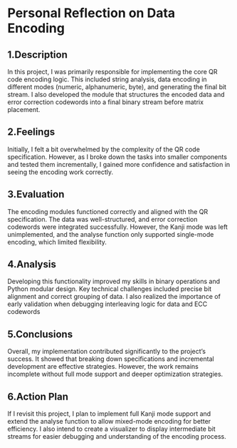 # Personal Reflection on Data Encoding

## 1.Description

In this project, I was primarily responsible for implementing the core QR code encoding logic. This included string analysis, data encoding in different modes (numeric, alphanumeric, byte), and generating the final bit stream. I also developed the module that structures the encoded data and error correction codewords into a final binary stream before matrix placement.

## 2.Feelings

Initially, I felt a bit overwhelmed by the complexity of the QR code specification. However, as I broke down the tasks into smaller components and tested them incrementally, I gained more confidence and satisfaction in seeing the encoding work correctly.

## 3.Evaluation

The encoding modules functioned correctly and aligned with the QR specification. The data was well-structured, and error correction codewords were integrated successfully. However, the Kanji mode was left unimplemented, and the analyse function only supported single-mode encoding, which limited flexibility.

## 4.Analysis

Developing this functionality improved my skills in binary operations and Python modular design. Key technical challenges included precise bit alignment and correct grouping of data. I also realized the importance of early validation when debugging interleaving logic for data and ECC codewords

## 5.Conclusions

Overall, my implementation contributed significantly to the project’s success. It showed that breaking down specifications and incremental development are effective strategies. However, the work remains incomplete without full mode support and deeper optimization strategies.

## 6.Action Plan

If I revisit this project, I plan to implement full Kanji mode support and extend the analyse function to allow mixed-mode encoding for better efficiency. I also intend to create a visualizer to display intermediate bit streams for easier debugging and understanding of the encoding process.
